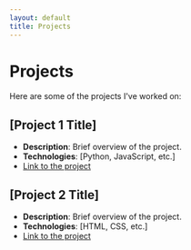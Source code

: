 ```yaml
---
layout: default
title: Projects
---
```


# Projects

Here are some of the projects I've worked on:

## [Project 1 Title]
- **Description**: Brief overview of the project.
- **Technologies**: [Python, JavaScript, etc.]
- [Link to the project](https://github.com/yourusername/project1)

## [Project 2 Title]
- **Description**: Brief overview of the project.
- **Technologies**: [HTML, CSS, etc.]
- [Link to the project](https://github.com/yourusername/project2)
